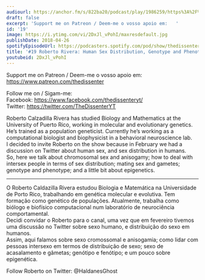 ```yaml
---
audiourl: https://anchor.fm/s/822ba20/podcast/play/1986259/https%3A%2F%2Fd3ctxlq1ktw2nl.cloudfront.net%2Fproduction%2F2018-11-26%2F7572358-44100-2-c22e5dca46be2.mp3
draft: false
excerpt: 'Support me on Patreon / Deem-me o vosso apoio em:   '
id: '19'
image: https://i.ytimg.com/vi/2DxJl_vPohI/maxresdefault.jpg
publishDate: 2018-04-26
spotifyEpisodeUrl: https://podcasters.spotify.com/pod/show/thedissenter/episodes/19-Roberto-Rivera-Human-Sex-Distribution--Genotype-and-Phenotype--Epigenetics-e2r48j
title: '#19 Roberto Rivera: Human Sex Distribution, Genotype and Phenotype, Epigenetics'
youtubeid: 2DxJl_vPohI
---
```

<div class="timelinks">

Support me on Patreon / Deem-me o vosso apoio em:   
https://www.patreon.com/thedissenter

Follow me on / Sigam-me:  
Facebook: https://www.facebook.com/thedissenteryt/  
Twitter: https://twitter.com/TheDissenterYT

Roberto Calzadilla Rivera has studied Biology and Mathematics at the University of Puerto Rico, working in molecular and evolutionary genetics. He’s trained as a population geneticist. Currently he’s working as a computational biologist and biophysicist in a behavioral neuroscience lab.  
I decided to invite Roberto on the show because in February we had a discussion on Twitter about human sex, and sex distribution in humans.   
So, here we talk about chromosomal sex and anisogamy; how to deal with intersex people in terms of sex distribution; mating sex and gametes; genotype and phenotype; and a little bit about epigenetics.

---

O Roberto Caldazilla Rivera estudou Biologia e Matemática na Universidade de Porto Rico, trabalhando em genética molecular e evolutiva. Tem formação como genético de populações. Atualmente, trabalha como biólogo e biofísico computacional num laboratório de neurociência comportamental.  
Decidi convidar o Roberto para o canal, uma vez que em fevereiro tivemos uma discussão no Twitter sobre sexo humano, e distribuição do sexo em humanos.  
Assim, aqui falamos sobre sexo cromossomal e anisogamia; como lidar com pessoas intersexo em termos de distribuição de sexo; sexo de acasalamento e gâmetas; genótipo e fenótipo; e um pouco sobre epigenética.

Follow Roberto on Twitter: @HaldanesGhost</div>

